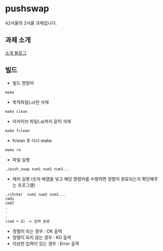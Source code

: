 # pushswap
42서울의 2서클 과제입니다.

## 과제 소개
[소개 블로그](https://duckgi.tistory.com/12)

## 빌드
- 빌드 명령어
```
make
```

- 목적파일(.o)만 삭제
```
make clean
```
- 아카이브 파일(.a)까지 같이 삭제
```
make fclean
```

- fclean 후 다시 make
```
make re
```

- 파일 실행
```
./push_swap num1 num2 num3...
```

- 체커 실행 (숫자 배열을 넣고 해당 명령어를 수행하면 정렬이 완료되는지 확인해주는 프로그램)
```
./chcker  num1 num2 num3...
cmd1
cmd2
.
.
.
(cmd + d) -> 입력 완료
```
  - 정렬이 되는 경우 : OK 출력
  - 정렬이 되지 않는 경우 : KO 출력
  - 이상한 입력이 있는 경우 : Error 출력
